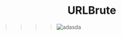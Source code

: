 <h1 align="center"> URLBrute </h1>

>>>> ![adasda](https://img.shields.io/badge/python-3.7%20%7C%202.7-blue)
